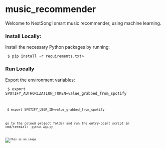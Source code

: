 # music_recommender
Welcome to NextSong! smart music recommender, using machine learning.


### Install Locally:
Install the necessary Python packages by running:

<code> $ pip install -r requirements.txt> </code>

### Run Locally
Export the environment variables:

<code> $ export SPOTIFY_AUTHORIZATION_TOKEN=value_grabbed_from_spotify

<code> $ export SPOTIFY_USER_ID=value_grabbed_from_spotify

go to the colned project folder and run the entry-point script in cmd/termial:
<code> python app.py



![This is an image](https://github.com/michali123/music_recommender/blob/cd1052abfbe285fc9c7fe13e9f1c2c0eb4b3601e/static/images/readme_screenshot.png)
